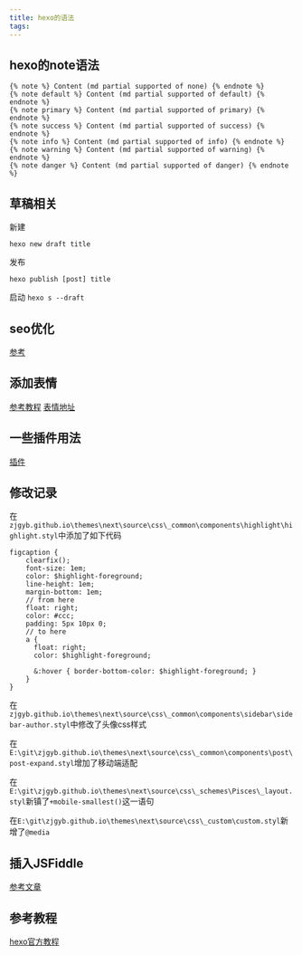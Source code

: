 ```yaml
---
title: hexo的语法
tags:
---
```


## hexo的note语法
```
{% note %} Content (md partial supported of none) {% endnote %}
{% note default %} Content (md partial supported of default) {% endnote %}
{% note primary %} Content (md partial supported of primary) {% endnote %}
{% note success %} Content (md partial supported of success) {% endnote %}
{% note info %} Content (md partial supported of info) {% endnote %}
{% note warning %} Content (md partial supported of warning) {% endnote %}
{% note danger %} Content (md partial supported of danger) {% endnote %}
```

## 草稿相关
新建
``` hexo
hexo new draft title
```
发布
``` hexo
hexo publish [post] title
```
启动
`hexo s --draft`

## seo优化
[参考](https://hjptriplebee.github.io/hexo%E7%9A%84SEO%E6%96%B9%E6%B3%95.html/ '参考博客')

## 添加表情

[参考教程](https://novnan.github.io/Hexo/emojis-for-hexo-next/)
[表情地址](https://www.webpagefx.com/tools/emoji-cheat-sheet/)

## 一些插件用法

[插件](https://hexo.io/docs/tag-plugins.html)

## 修改记录

在`zjgyb.github.io\themes\next\source\css\_common\components\highlight\highlight.styl`中添加了如下代码

``` styl
figcaption {
    clearfix();
    font-size: 1em;
    color: $highlight-foreground;
    line-height: 1em;
    margin-bottom: 1em;
    // from here
    float: right;
    color: #ccc;
    padding: 5px 10px 0;
    // to here
    a {
      float: right;
      color: $highlight-foreground;

      &:hover { border-bottom-color: $highlight-foreground; }
    }
}
```


在`zjgyb.github.io\themes\next\source\css\_common\components\sidebar\sidebar-author.styl`中修改了头像css样式

在`E:\git\zjgyb.github.io\themes\next\source\css\_common\components\post\post-expand.styl`增加了移动端适配

在`E:\git\zjgyb.github.io\themes\next\source\css\_schemes\Pisces\_layout.styl`新镇了`+mobile-smallest()`这一语句

在`E:\git\zjgyb.github.io\themes\next\source\css\_custom\custom.styl`新增了`@media`

## 插入JSFiddle

[参考文章](http://www.missfli.com/2018/05/29/github-hexo-next-04.html)

## 参考教程
[hexo官方教程](https://hexo.io/zh-cn/docs/ 'hexo官方教程')
